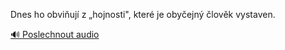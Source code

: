 
Dnes ho obviňují z „hojnosti", které je obyčejný člověk vystaven.

[🔊 Poslechnout audio](/data/7-paragraphs/audio/chapter_167/para_008-Dnes-ho-obviuj-z-hojnosti-kter-je-obyejn.mp3)
